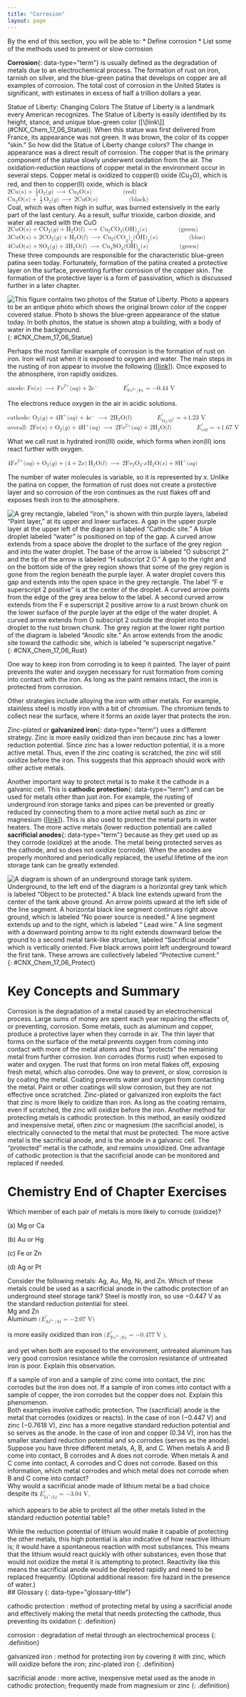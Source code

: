 ```yaml
---
title: "Corrosion"
layout: page
---
```



<div data-type="abstract" markdown="1">
By the end of this section, you will be able to:
* Define corrosion
* List some of the methods used to prevent or slow corrosion

</div>

**Corrosion**{: data-type="term"} is usually defined as the degradation of metals due to an electrochemical process. The formation of rust on iron, tarnish on silver, and the blue-green patina that develops on copper are all examples of corrosion. The total cost of corrosion in the United States is significant, with estimates in excess of half a trillion dollars a year.

<div data-type="note" class="note chemistry everyday-life" markdown="1">
<span data-type="title">Statue of Liberty: Changing Colors</span> The Statue of Liberty is a landmark every American recognizes. The Statue of Liberty is easily identified by its height, stance, and unique blue-green color ([\[link\]](#CNX_Chem_17_06_Statue)). When this statue was first delivered from France, its appearance was not green. It was brown, the color of its copper “skin.” So how did the Statue of Liberty change colors? The change in appearance was a direct result of corrosion. The copper that is the primary component of the statue slowly underwent oxidation from the air. The oxidation-reduction reactions of copper metal in the environment occur in several steps. Copper metal is oxidized to copper(I) oxide (Cu<sub>2</sub>O), which is red, and then to copper(II) oxide, which is black

<div data-type="equation" class="equation">
<math xmlns="http://www.w3.org/1998/Math/MathML"><mrow><mtext>2Cu</mtext><mo stretchy="false">(</mo><mi>s</mi><mo stretchy="false">)</mo><mo>+</mo><mspace width="0.2em" /><mfrac><mn>1</mn><mn>2</mn></mfrac><msub><mtext>O</mtext><mn>2</mn></msub><mo stretchy="false">(</mo><mi>g</mi><mo stretchy="false">)</mo><mspace width="0.2em" /><mo stretchy="false">⟶</mo><mspace width="0.2em" /><msub><mrow><mtext>Cu</mtext></mrow><mn>2</mn></msub><mtext>O</mtext><mo stretchy="false">(</mo><mi>s</mi><mo stretchy="false">)</mo><mspace width="5em" /><mo stretchy="false">(</mo><mtext>red</mtext><mo stretchy="false">)</mo></mrow></math>
</div>
<div data-type="equation" class="equation">
<math xmlns="http://www.w3.org/1998/Math/MathML"><mrow><msub><mrow><mtext>Cu</mtext></mrow><mn>2</mn></msub><mtext>O</mtext><mo stretchy="false">(</mo><mi>s</mi><mo stretchy="false">)</mo><mo>+</mo><mspace width="0.2em" /><mfrac><mn>1</mn><mn>2</mn></mfrac><mspace width="0.2em" /><msub><mtext>O</mtext><mn>2</mn></msub><mo stretchy="false">(</mo><mi>g</mi><mo stretchy="false">)</mo><mspace width="0.2em" /><mo stretchy="false">⟶</mo><mspace width="0.2em" /><mtext>2CuO</mtext><mo stretchy="false">(</mo><mi>s</mi><mo stretchy="false">)</mo><mspace width="5em" /><mo stretchy="false">(</mo><mtext>black</mtext><mo stretchy="false">)</mo></mrow></math>
</div>
Coal, which was often high in sulfur, was burned extensively in the early part of the last century. As a result, sulfur trioxide, carbon dioxide, and water all reacted with the CuO

<div data-type="equation" class="equation">
<math xmlns="http://www.w3.org/1998/Math/MathML"><mrow><mtext>2CuO</mtext><mo stretchy="false">(</mo><mi>s</mi><mo stretchy="false">)</mo><mo>+</mo><msub><mrow><mtext>CO</mtext></mrow><mn>2</mn></msub><mo stretchy="false">(</mo><mi>g</mi><mo stretchy="false">)</mo><mo>+</mo><msub><mtext>H</mtext><mn>2</mn></msub><mtext>O</mtext><mo stretchy="false">(</mo><mi>l</mi><mo stretchy="false">)</mo><mspace width="0.2em" /><mo stretchy="false">⟶</mo><mspace width="0.2em" /><msub><mrow><mtext>Cu</mtext></mrow><mn>2</mn></msub><msub><mrow><mtext>CO</mtext></mrow><mn>3</mn></msub><msub><mrow><mtext>(OH)</mtext></mrow><mn>2</mn></msub><mo stretchy="false">(</mo><mi>s</mi><mo stretchy="false">)</mo><mspace width="5em" /><mtext>(green)</mtext></mrow></math>
</div>
<div data-type="equation" class="equation">
<math xmlns="http://www.w3.org/1998/Math/MathML"><mrow><mtext>3CuO</mtext><mo stretchy="false">(</mo><mi>s</mi><mo stretchy="false">)</mo><mo>+</mo><msub><mrow><mtext>2CO</mtext></mrow><mn>2</mn></msub><mo stretchy="false">(</mo><mi>g</mi><mo stretchy="false">)</mo><mo>+</mo><msub><mtext>H</mtext><mn>2</mn></msub><mtext>O</mtext><mo stretchy="false">(</mo><mi>l</mi><mo stretchy="false">)</mo><mspace width="0.2em" /><mo stretchy="false">⟶</mo><mspace width="0.2em" /><msub><mrow><mtext>Cu</mtext></mrow><mn>2</mn></msub><msub><mrow><msub><mrow><mo stretchy="false">(</mo><mtext>CO</mtext></mrow><mn>3</mn></msub><mo stretchy="false">)</mo></mrow><mn>2</mn></msub><msub><mrow><mtext>(OH)</mtext></mrow><mn>2</mn></msub><mo stretchy="false">(</mo><mi>s</mi><mo stretchy="false">)</mo><mspace width="5em" /><mtext>(blue)</mtext></mrow></math>
</div>
<div data-type="equation" class="equation">
<math xmlns="http://www.w3.org/1998/Math/MathML"><mrow><mtext>4CuO</mtext><mo stretchy="false">(</mo><mi>s</mi><mo stretchy="false">)</mo><mo>+</mo><msub><mrow><mtext>SO</mtext></mrow><mn>3</mn></msub><mo stretchy="false">(</mo><mi>g</mi><mo stretchy="false">)</mo><mo>+</mo><msub><mrow><mtext>3H</mtext></mrow><mn>2</mn></msub><mtext>O</mtext><mo stretchy="false">(</mo><mi>l</mi><mo stretchy="false">)</mo><mspace width="0.2em" /><mo stretchy="false">⟶</mo><mspace width="0.2em" /><msub><mrow><mtext>Cu</mtext></mrow><mn>4</mn></msub><msub><mrow><mtext>SO</mtext></mrow><mn>4</mn></msub><msub><mrow><mtext>(OH)</mtext></mrow><mn>6</mn></msub><mo stretchy="false">(</mo><mi>s</mi><mo stretchy="false">)</mo><mspace width="5em" /><mtext>(green)</mtext></mrow></math>
</div>
These three compounds are responsible for the characteristic blue-green patina seen today. Fortunately, formation of the patina created a protective layer on the surface, preventing further corrosion of the copper skin. The formation of the protective layer is a form of passivation, which is discussed further in a later chapter.

![This figure contains two photos of the Statue of Liberty. Photo a appears to be an antique photo which shows the original brown color of the copper covered statue. Photo b shows the blue-green appearance of the statue today. In both photos, the statue is shown atop a building, with a body of water in the background.](../resources/CNX_Chem_17_06_Statue.jpg "(a) The Statue of Liberty is covered with a copper skin, and was originally brown, as shown in this painting. (b) Exposure to the elements has resulted in the formation of the blue-green patina seen today."){: #CNX_Chem_17_06_Statue}


</div>

Perhaps the most familiar example of corrosion is the formation of rust on iron. Iron will rust when it is exposed to oxygen and water. The main steps in the rusting of iron appear to involve the following ([\[link\]](#CNX_Chem_17_06_Rust)). Once exposed to the atmosphere, iron rapidly oxidizes.

<div data-type="equation" class="equation">
<math xmlns="http://www.w3.org/1998/Math/MathML"><mrow><mtext>anode: Fe</mtext><mo stretchy="false">(</mo><mi>s</mi><mo stretchy="false">)</mo><mspace width="0.2em" /><mo stretchy="false">⟶</mo><mspace width="0.2em" /><msup><mrow><mtext>Fe</mtext></mrow><mrow><mn>2+</mn></mrow></msup><mo stretchy="false">(</mo><mi>a</mi><mi>q</mi><mo stretchy="false">)</mo><mo>+</mo><mn>2</mn><msup><mtext>e</mtext><mtext>−</mtext></msup><mspace width="4em" /><msubsup><mi>E</mi><mrow><msup><mrow><mtext>Fe</mtext></mrow><mrow><mtext>2+</mtext></mrow></msup><mtext>/Fe</mtext></mrow><mo>°</mo></msubsup><mo>=</mo><mtext>−0.44 V</mtext></mrow></math>
</div>

The electrons reduce oxygen in the air in acidic solutions.

<div data-type="equation" class="equation">
<math xmlns="http://www.w3.org/1998/Math/MathML"><mrow><msub><mrow><mtext>cathode: O</mtext></mrow><mn>2</mn></msub><mo stretchy="false">(</mo><mi>g</mi><mo stretchy="false">)</mo><mo>+</mo><mn>4</mn><msup><mtext>H</mtext><mtext>+</mtext></msup><mo stretchy="false">(</mo><mi>a</mi><mi>q</mi><mo stretchy="false">)</mo><mo>+</mo><mn>4</mn><msup><mtext>e</mtext><mtext>−</mtext></msup><mspace width="0.2em" /><mo stretchy="false">⟶</mo><mspace width="0.2em" /><mn>2</mn><msub><mtext>H</mtext><mn>2</mn></msub><mtext>O</mtext><mo stretchy="false">(</mo><mi>l</mi><mo stretchy="false">)</mo><mspace width="4em" /><msubsup><mi>E</mi><mrow><msub><mtext>O</mtext><mn>2</mn></msub><msup><mrow><mtext>/O</mtext></mrow><mn>2</mn></msup></mrow><mo>°</mo></msubsup><mo>=</mo><mtext>+1.23 V</mtext></mrow></math>
</div>

<div data-type="equation" class="equation">
<math xmlns="http://www.w3.org/1998/Math/MathML"><mrow><mtext>overall: 2Fe</mtext><mo stretchy="false">(</mo><mi>s</mi><mo stretchy="false">)</mo><mo>+</mo><msub><mtext>O</mtext><mn>2</mn></msub><mo stretchy="false">(</mo><mi>g</mi><mo stretchy="false">)</mo><mo>+</mo><msup><mrow><mtext>4H</mtext></mrow><mtext>+</mtext></msup><mo stretchy="false">(</mo><mi>a</mi><mi>q</mi><mo stretchy="false">)</mo><mspace width="0.2em" /><mo stretchy="false">⟶</mo><mspace width="0.2em" /><mn>2</mn><msup><mrow><mtext>Fe</mtext></mrow><mrow><mn>2+</mn></mrow></msup><mo stretchy="false">(</mo><mi>a</mi><mi>q</mi><mo stretchy="false">)</mo><mo>+</mo><mn>2</mn><msub><mtext>H</mtext><mn>2</mn></msub><mtext>O</mtext><mo stretchy="false">(</mo><mi>l</mi><mo stretchy="false">)</mo><mspace width="4em" /><msubsup><mi>E</mi><mrow><mtext>cell</mtext></mrow><mo>°</mo></msubsup><mo>=</mo><mn>+1.67 V</mn></mrow></math>
</div>

What we call rust is hydrated iron(III) oxide, which forms when iron(II) ions react further with oxygen.

<div data-type="equation" class="equation">
<math xmlns="http://www.w3.org/1998/Math/MathML"><mrow><mn>4</mn><msup><mrow><mtext>Fe</mtext></mrow><mrow><mn>2+</mn></mrow></msup><mo stretchy="false">(</mo><mi>a</mi><mi>q</mi><mo stretchy="false">)</mo><mo>+</mo><msub><mtext>O</mtext><mn>2</mn></msub><mo stretchy="false">(</mo><mi>g</mi><mo stretchy="false">)</mo><mo>+</mo><mo stretchy="false">(</mo><mn>4</mn><mo>+</mo><mn>2</mn><mi>x</mi><mo stretchy="false">)</mo><mspace width="0.2em" /><msub><mtext>H</mtext><mn>2</mn></msub><mtext>O</mtext><mo stretchy="false">(</mo><mi>l</mi><mo stretchy="false">)</mo><mspace width="0.2em" /><mo stretchy="false">⟶</mo><mspace width="0.2em" /><mn>2</mn><msub><mrow><mtext>Fe</mtext></mrow><mn>2</mn></msub><msub><mtext>O</mtext><mn>3</mn></msub><mtext>·</mtext><mi>x</mi><msub><mtext>H</mtext><mn>2</mn></msub><mtext>O</mtext><mo stretchy="false">(</mo><mi>s</mi><mo stretchy="false">)</mo><mo>+</mo><mn>8</mn><msup><mtext>H</mtext><mtext>+</mtext></msup><mo stretchy="false">(</mo><mi>a</mi><mi>q</mi><mo stretchy="false">)</mo></mrow></math>
</div>

The number of water molecules is variable, so it is represented by *x*. Unlike the patina on copper, the formation of rust does not create a protective layer and so corrosion of the iron continues as the rust flakes off and exposes fresh iron to the atmosphere.

 ![A grey rectangle, labeled &#x201C;iron,&#x201D; is shown with thin purple layers, labeled &#x201C;Paint layer,&#x201D; at its upper and lower surfaces. A gap in the upper purple layer at the upper left of the diagram is labeled &#x201C;Cathodic site.&#x201D; A blue droplet labeled &#x201C;water&#x201D; is positioned on top of the gap. A curved arrow extends from a space above the droplet to the surface of the grey region and into the water droplet. The base of the arrow is labeled &#x201C;O subscript 2&#x201D; and the tip of the arrow is labeled &#x201C;H subscript 2 O.&#x201D; A gap to the right and on the bottom side of the grey region shows that some of the grey region is gone from the region beneath the purple layer. A water droplet covers this gap and extends into the open space in the grey rectangle. The label &#x201C;F e superscript 2 positive&#x201D; is at the center of the droplet. A curved arrow points from the edge of the grey area below to the label. A second curved arrow extends from the F e superscript 2 positive arrow to a rust brown chunk on the lower surface of the purple layer at the edge of the water droplet. A curved arrow extends from O subscript 2 outside the droplet into the droplet to the rust brown chunk. The grey region at the lower right portion of the diagram is labeled &#x201C;Anodic site.&#x201D; An arrow extends from the anodic site toward the cathodic site, which is labeled &#x201C;e superscript negative.&#x201D;](../resources/CNX_Chem_17_06_Rust.jpg "Once the paint is scratched on a painted iron surface, corrosion occurs and rust begins to form. The speed of the spontaneous reaction is increased in the presence of electrolytes, such as the sodium chloride used on roads to melt ice and snow or in salt water."){: #CNX_Chem_17_06_Rust}

One way to keep iron from corroding is to keep it painted. The layer of paint prevents the water and oxygen necessary for rust formation from coming into contact with the iron. As long as the paint remains intact, the iron is protected from corrosion.

Other strategies include alloying the iron with other metals. For example, stainless steel is mostly iron with a bit of chromium. The chromium tends to collect near the surface, where it forms an oxide layer that protects the iron.

Zinc-plated or **galvanized iron**{: data-type="term"} uses a different strategy. Zinc is more easily oxidized than iron because zinc has a lower reduction potential. Since zinc has a lower reduction potential, it is a more active metal. Thus, even if the zinc coating is scratched, the zinc will still oxidize before the iron. This suggests that this approach should work with other active metals.

Another important way to protect metal is to make it the cathode in a galvanic cell. This is **cathodic protection**{: data-type="term"} and can be used for metals other than just iron. For example, the rusting of underground iron storage tanks and pipes can be prevented or greatly reduced by connecting them to a more active metal such as zinc or magnesium ([\[link\]](#CNX_Chem_17_06_Protect)). This is also used to protect the metal parts in water heaters. The more active metals (lower reduction potential) are called **sacrificial anodes**{: data-type="term"} because as they get used up as they corrode (oxidize) at the anode. The metal being protected serves as the cathode, and so does not oxidize (corrode). When the anodes are properly monitored and periodically replaced, the useful lifetime of the iron storage tank can be greatly extended.

 ![A diagram is shown of an underground storage tank system. Underground, to the left end of the diagram is a horizontal grey tank which is labeled &#x201C;Object to be protected.&#x201D; A black line extends upward from the center of the tank above ground. An arrow points upward at the left side of the line segment. A horizontal black line segment continues right above ground, which is labeled &#x201C;No power source is needed.&#x201D; A line segment extends up and to the right, which is labeled &#x201C; Lead wire.&#x201D; A line segment with a downward pointing arrow to its right extends downward below the ground to a second metal tank-like structure, labeled &#x201C;Sacrificial anode&#x201D; which is vertically oriented. Five black arrows point left underground toward the first tank. These arrows are collectively labeled &#x201C;Protective current.&#x201D;](../resources/cathodic.jpg "One way to protect an underground iron storage tank is through cathodic protection. Using an active metal like zinc or magnesium for the anode effectively makes the storage tank the cathode, preventing it from corroding (oxidizing)."){: #CNX_Chem_17_06_Protect}

# Key Concepts and Summary

Corrosion is the degradation of a metal caused by an electrochemical process. Large sums of money are spent each year repairing the effects of, or preventing, corrosion. Some metals, such as aluminum and copper, produce a protective layer when they corrode in air. The thin layer that forms on the surface of the metal prevents oxygen from coming into contact with more of the metal atoms and thus “protects” the remaining metal from further corrosion. Iron corrodes (forms rust) when exposed to water and oxygen. The rust that forms on iron metal flakes off, exposing fresh metal, which also corrodes. One way to prevent, or slow, corrosion is by coating the metal. Coating prevents water and oxygen from contacting the metal. Paint or other coatings will slow corrosion, but they are not effective once scratched. Zinc-plated or galvanized iron exploits the fact that zinc is more likely to oxidize than iron. As long as the coating remains, even if scratched, the zinc will oxidize before the iron. Another method for protecting metals is cathodic protection. In this method, an easily oxidized and inexpensive metal, often zinc or magnesium (the sacrificial anode), is electrically connected to the metal that must be protected. The more active metal is the sacrificial anode, and is the anode in a galvanic cell. The “protected” metal is the cathode, and remains unoxidized. One advantage of cathodic protection is that the sacrificial anode can be monitored and replaced if needed.

# Chemistry End of Chapter Exercises

<div data-type="exercise" class="exercise">
<div data-type="problem" class="problem" markdown="1">
Which member of each pair of metals is more likely to corrode (oxidize)?

(a) Mg or Ca

(b) Au or Hg

(c) Fe or Zn

(d) Ag or Pt

</div>
</div>

<div data-type="exercise" class="exercise">
<div data-type="problem" class="problem" markdown="1">
Consider the following metals: Ag, Au, Mg, Ni, and Zn. Which of these metals could be used as a sacrificial anode in the cathodic protection of an underground steel storage tank? Steel is mostly iron, so use −0.447 V as the standard reduction potential for steel.

</div>
<div data-type="solution" class="solution" markdown="1">
Mg and Zn

</div>
</div>

<div data-type="exercise" class="exercise">
<div data-type="problem" class="problem" markdown="1">
Aluminum <math xmlns="http://www.w3.org/1998/Math/MathML"><mrow><mo stretchy="false">(</mo><msubsup><mi>E</mi><mrow><msup><mrow><mtext>Al</mtext></mrow><mrow><mtext>3+</mtext></mrow></msup><mtext>/Al</mtext></mrow><mo>°</mo></msubsup><mo>=</mo><mtext>−2.07 V</mtext><mo stretchy="false">)</mo></mrow></math>

 is more easily oxidized than iron <math xmlns="http://www.w3.org/1998/Math/MathML"><mrow><mo stretchy="false">(</mo><msubsup><mi>E</mi><mrow><msup><mrow><mtext>Fe</mtext></mrow><mrow><mtext>3+</mtext></mrow></msup><mtext>/Fe</mtext></mrow><mo>°</mo></msubsup><mo>=</mo><mtext>−0.477 V</mtext><mo stretchy="false">),</mo></mrow></math>

 and yet when both are exposed to the environment, untreated aluminum has very good corrosion resistance while the corrosion resistance of untreated iron is poor. Explain this observation.

</div>
</div>

<div data-type="exercise" class="exercise">
<div data-type="problem" class="problem" markdown="1">
If a sample of iron and a sample of zinc come into contact, the zinc corrodes but the iron does not. If a sample of iron comes into contact with a sample of copper, the iron corrodes but the copper does not. Explain this phenomenon.

</div>
<div data-type="solution" class="solution" markdown="1">
Both examples involve cathodic protection. The (sacrificial) anode is the metal that corrodes (oxidizes or reacts). In the case of iron (−0.447 V) and zinc (−0.7618 V), zinc has a more negative standard reduction potential and so serves as the anode. In the case of iron and copper (0.34 V), iron has the smaller standard reduction potential and so corrodes (serves as the anode).

</div>
</div>

<div data-type="exercise" class="exercise">
<div data-type="problem" class="problem" markdown="1">
Suppose you have three different metals, A, B, and C. When metals A and B come into contact, B corrodes and A does not corrode. When metals A and C come into contact, A corrodes and C does not corrode. Based on this information, which metal corrodes and which metal does not corrode when B and C come into contact?

</div>
</div>

<div data-type="exercise" class="exercise">
<div data-type="problem" class="problem" markdown="1">
Why would a sacrificial anode made of lithium metal be a bad choice despite its <math xmlns="http://www.w3.org/1998/Math/MathML"><mrow><msubsup><mi>E</mi><mrow><msup><mrow><mtext>Li</mtext></mrow><mtext>+</mtext></msup><mtext>/Li</mtext></mrow><mo>°</mo></msubsup><mo>=</mo><mtext>−3.04 V</mtext><mo>,</mo></mrow></math>

 which appears to be able to protect all the other metals listed in the standard reduction potential table?

</div>
<div data-type="solution" class="solution" markdown="1">
While the reduction potential of lithium would make it capable of protecting the other metals, this high potential is also indicative of how reactive lithium is; it would have a spontaneous reaction with most substances. This means that the lithium would react quickly with other substances, even those that would not oxidize the metal it is attempting to protect. Reactivity like this means the sacrificial anode would be depleted rapidly and need to be replaced frequently. (Optional additional reason: fire hazard in the presence of water.)

</div>
</div>

<div data-type="glossary" markdown="1">
## Glossary
{: data-type="glossary-title"}

cathodic protection
: method of protecting metal by using a sacrificial anode and effectively making the metal that needs protecting the cathode, thus preventing its oxidation
{: .definition}

corrosion
: degradation of metal through an electrochemical process
{: .definition}

galvanized iron
: method for protecting iron by covering it with zinc, which will oxidize before the iron; zinc-plated iron
{: .definition}

sacrificial anode
: more active, inexpensive metal used as the anode in cathodic protection; frequently made from magnesium or zinc
{: .definition}

</div>

